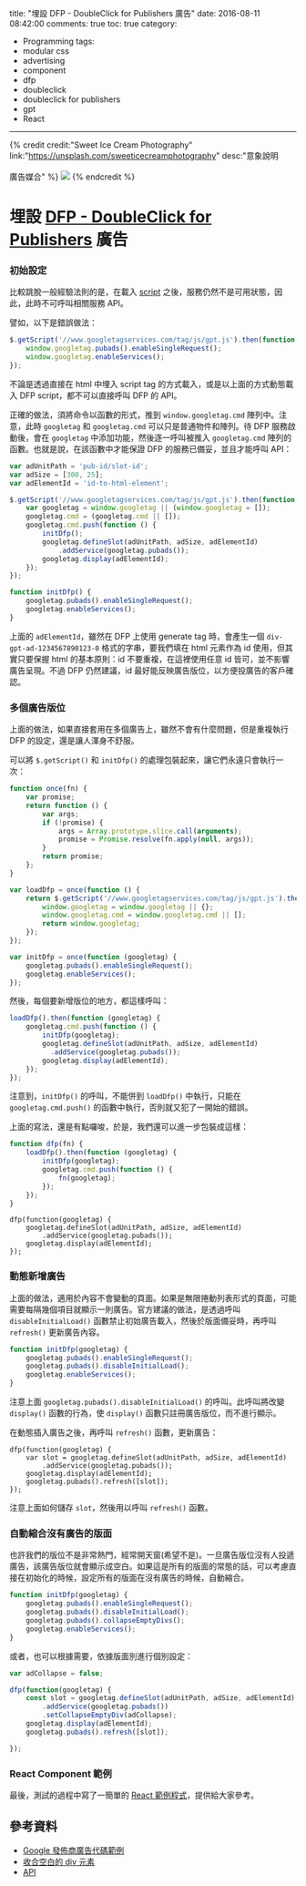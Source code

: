 title: "埋設 DFP - DoubleClick for Publishers 廣告"
date: 2016-08-11 08:42:00
comments: true
toc: true
category:
  - Programming
tags:
  - modular css
  - advertising
  - component
  - dfp
  - doubleclick
  - doubleclick for publishers
  - gpt
  - React
---
{% credit credit:"Sweet Ice Cream Photography" link:"https://unsplash.com/sweeticecreamphotography"	desc:"意象說明<br><br>廣告媒合" %}
![](https://images.unsplash.com/photo-1459501462159-97d5bded1416?dpr=2&auto=format&crop=entropy&fit=crop&w=767&h=511&q=80&cs=tinysrgb)
{% endcredit %}

# 埋設 [DFP - DoubleClick for Publishers](https://www.google.com/dfp/) 廣告

### 初始設定

比較跳脫一般經驗法則的是，在載入 [script](//www.googletagservices.com/tag/js/gpt.js) 之後，服務仍然不是可用狀態，因此，此時不可呼叫相關服務 API。

譬如，以下是錯誤做法：

```js
$.getScript('//www.googletagservices.com/tag/js/gpt.js').then(function () {
    window.googletag.pubads().enableSingleRequest();
    window.googletag.enableServices();
});
```

不論是透過直接在 html 中埋入 script tag 的方式載入，或是以上面的方式動態載入 DFP script，都不可以直接呼叫 DFP 的 API。

正確的做法，須將命令以函數的形式，推到 `window.googletag.cmd` 陣列中。注意，此時 `googletag` 和 `googletag.cmd` 可以只是普通物件和陣列。待 DFP 服務啟動後，會在 `googletag` 中添加功能，然後逐一呼叫被推入 `googletag.cmd` 陣列的函數。也就是說，在該函數中才能保證 DFP 的服務已備妥，並且才能呼叫 API：

```js
var adUnitPath = 'pub-id/slot-id';
var adSize = [300, 25];
var adElementId = 'id-to-html-element';

$.getScript('//www.googletagservices.com/tag/js/gpt.js').then(function () {
    var googletag = window.googletag || (window.googletag = []);
    googletag.cmd = (googletag.cmd || []);
    googletag.cmd.push(function () {
        initDfp();
        googletag.defineSlot(adUnitPath, adSize, adElementId)
            .addService(googletag.pubads());
        googletag.display(adElementId);
    });
});

function initDfp() {
    googletag.pubads().enableSingleRequest();
    googletag.enableServices();
}
```

上面的 `adElementId`，雖然在 DFP 上使用 generate tag 時，會產生一個 `div-gpt-ad-1234567890123-0` 格式的字串，要我們填在 html 元素作為 id 使用，但其實只要保握 html 的基本原則：id 不要重複，在這裡使用任意 id 皆可，並不影響廣告呈現。不過 DFP 仍然建議，id 最好能反映廣告版位，以方便投廣告的客戶確認。

### 多個廣告版位

上面的做法，如果直接套用在多個廣告上，雖然不會有什麼問題，但是重複執行 DFP 的設定，還是讓人渾身不舒服。

可以將 `$.getScript()` 和 `initDfp()` 的處理包裝起來，讓它們永遠只會執行一次：

```js
function once(fn) {
    var promise;
    return function () {
        var args;
        if (!promise) {
            args = Array.prototype.slice.call(arguments);
            promise = Promise.resolve(fn.apply(null, args));
        }
        return promise;
    };
}

var loadDfp = once(function () {
    return $.getScript('//www.googletagservices.com/tag/js/gpt.js').then(function () {
        window.googletag = window.googletag || {};
        window.googletag.cmd = window.googletag.cmd || [];
        return window.googletag;
    });
});

var initDfp = once(function (googletag) {
    googletag.pubads().enableSingleRequest();
    googletag.enableServices();
});
```

然後，每個要新增版位的地方，都這樣呼叫：

```js
loadDfp().then(function (googletag) {
    googletag.cmd.push(function () {
        initDfp(googletag);
        googletag.defineSlot(adUnitPath, adSize, adElementId)
          .addService(googletag.pubads());
        googletag.display(adElementId);
    });
});
```

注意到，`initDfp()` 的呼叫，不能併到 `loadDfp()` 中執行，只能在 `googletag.cmd.push()` 的函數中執行，否則就又犯了一開始的錯誤。

上面的寫法，還是有點囉唆，於是，我們還可以進一步包裝成這樣：

```js
function dfp(fn) {
    loadDfp().then(function (googletag) {
        initDfp(googletag);
        googletag.cmd.push(function () {
            fn(googletag);
        });
    });
}

```

```js˙
dfp(function(googletag) {
    googletag.defineSlot(adUnitPath, adSize, adElementId)
        .addService(googletag.pubads());
    googletag.display(adElementId);
});
```


### 動態新增廣告

上面的做法，適用於內容不會變動的頁面。如果是無限捲動列表形式的頁面，可能需要每隔幾個項目就顯示一則廣告。官方建議的做法，是透過呼叫 `disableInitialLoad()` 函數禁止初始廣告載入，然後於版面備妥時，再呼叫 `refresh()` 更新廣告內容。

```js
function initDfp(googletag) {
    googletag.pubads().enableSingleRequest();
    googletag.pubads().disableInitialLoad();
    googletag.enableServices();
}
```

注意上面 `googletag.pubads().disableInitialLoad()` 的呼叫。此呼叫將改變 `display()` 函數的行為，使 `display()` 函數只註冊廣告版位，而不進行顯示。

在動態插入廣告之後，再呼叫 `refresh()` 函數，更新廣告：

```js˙
dfp(function(googletag) {
    var slot = googletag.defineSlot(adUnitPath, adSize, adElementId)
        .addService(googletag.pubads());
    googletag.display(adElementId);
    googletag.pubads().refresh([slot]);
});
```

注意上面如何儲存 `slot`，然後用以呼叫 `refresh()` 函數。


### 自動縮合沒有廣告的版面

也許我們的版位不是非常熱門，經常開天窗(希望不是)。一旦廣告版位沒有人投遞廣告，該廣告版位就會顯示成空白。如果這是所有的版面的常態的話，可以考慮直接在初始化的時候，設定所有的版面在沒有廣告的時候，自動縮合。

```js
function initDfp(googletag) {
    googletag.pubads().enableSingleRequest();
    googletag.pubads().disableInitialLoad();
    googletag.pubads().collapseEmptyDivs();
    googletag.enableServices();
}
```

或者，也可以根據需要，依據版面別進行個別設定：

```js
var adCollapse = false;

dfp(function(googletag) {
    const slot = googletag.defineSlot(adUnitPath, adSize, adElementId)
        .addService(googletag.pubads())
        .setCollapseEmptyDiv(adCollapse);
    googletag.display(adElementId);
    googletag.pubads().refresh([slot]);

});
```

### React Component 範例

最後，測試的過程中寫了一簡單的 [React 範例程式](https://github.com/amobiz/react-simple-dfp)，提供給大家參考。

## 參考資料

* [Google 發佈商廣告代碼範例](https://support.google.com/dfp_sb/answer/1651549?hl=zh-Hant)
* [收合空白的 div 元素](https://support.google.com/dfp_sb/answer/3419382?hl=zh-Hant)
* [API](https://developers.google.com/doubleclick-gpt/reference)
